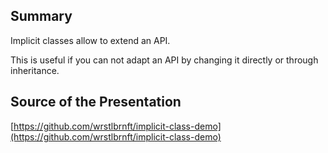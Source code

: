 ## Summary
Implicit classes allow to extend an API.

This is useful if you can not adapt an API by changing it directly or through inheritance.

## Source of the Presentation
[https://github.com/wrstlbrnft/implicit-class-demo](https://github.com/wrstlbrnft/implicit-class-demo)